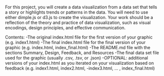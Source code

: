 For this project, you will create a data visualization from a data set that tells a story or highlights trends or patterns in the data. You will need to use either dimple.js or d3.js to create the visualization. Your work should be a reflection of the theory and practice of data visualization, such as visual encodings, design principles, and effective communication.

Contents:
-The original index.html file for the first version of your graphic (e.g. index1.html)
-The final index.html file for the final version of your graphic (e.g. index.html, index_final.html)
-The README.md file with the sections Summary, Design, Feedback, and Resources
-The final data set file used for the graphic (usually .csv, .tsv, or .json)
-OPTIONAL: additional versions of your index.html as you iterated on your visualization based on feedback (e.g. index1.html, index2.html,  -index3.html, ... , index_final.html)
